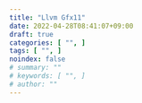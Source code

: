 ```yaml
---
title: "Llvm Gfx11"
date: 2022-04-28T08:41:07+09:00
draft: true
categories: [ "", ]
tags: [ "", ]
noindex: false
# summary: ""
# keywords: [ "", ]
# author: ""
---
```


